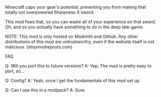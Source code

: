 Minecraft caps your gear's potential, preventing you from making that totally not overpowered Sharpness X sword.

This mod fixes that, so you can waste all of your experience on that sword. Oh, and so you actually have something to do in the deep late-game.

NOTE: This mod is only hosted on Modrinth and Github. Any other distributions of this mod are untrustworthy, even if the website itself is not malicious. (stopmodreposts.com)

FAQ

Q: Will you port this to future versions?
A: Yep. The mod is pretty easy to port, so...

Q: Config?
A: Yeah, once I get the fundamentals of this mod set up.

Q: Can I use this in a modpack?
A: Sure.
